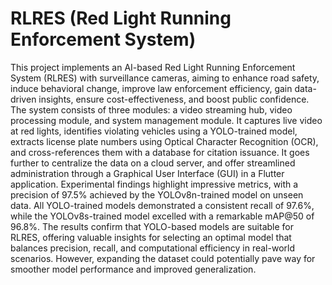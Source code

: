 # RLRES (Red Light Running Enforcement System)
This project implements an AI-based Red Light Running Enforcement System (RLRES) with surveillance cameras, aiming to enhance road safety, induce behavioral change, improve law enforcement efficiency, gain data-driven insights, ensure cost-effectiveness, and boost public confidence. The system consists of three modules: a video streaming hub, video processing module, and system management module. It captures live video at red lights, identifies violating vehicles using a YOLO-trained model, extracts license plate numbers using Optical Character Recognition (OCR), and cross-references them with a database for citation issuance. It goes further to centralize the data on a cloud server, and offer streamlined administration through a Graphical User Interface (GUI) in a Flutter application. Experimental findings highlight impressive metrics, with a precision of 97.5% achieved by the YOLOv8n-trained model on unseen data. All YOLO-trained models demonstrated a consistent recall of 97.6%, while the YOLOv8s-trained model excelled with a remarkable mAP@50 of 96.8%. The results confirm that YOLO-based models are suitable for RLRES, offering valuable insights for selecting an optimal model that balances precision, recall, and computational efficiency in real-world scenarios. However, expanding the dataset could potentially pave way for smoother model performance and improved generalization.
